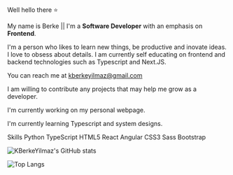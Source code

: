 Well hello there ⭐

My name is Berke || I'm a **Software Developer** with an emphasis on **Frontend**. 

I'm a person who likes to learn new things, be productive and inovate ideas. I love to obsess about details. I am currently self educating on frontend and backend technologies such as Typescript and Next.JS. 

You can reach me at kberkeyilmaz@gmail.com

I am willing to contribute any projects that may help me grow as a developer. 


I'm currently working on my personal webpage. 

I'm currently learning Typescript and system designs. 

Skills
Python TypeScript HTML5 React Angular CSS3 Sass Bootstrap

![KBerkeYilmaz's GitHub stats](https://github-readme-stats.vercel.app/api?username=KBerkeYilmaz&show_icons=true)


![Top Langs](https://github-readme-stats.vercel.app/api/top-langs/?username=KBerkeYilmaz&layout=compact)

<!--
**KBerkeYilmaz/KBerkeYilmaz** is a ✨ _special_ ✨ repository because its `README.md` (this file) appears on your GitHub profile.

Here are some ideas to get you started:

- 🔭 I’m currently working on ...
- 🌱 I’m currently learning ...
- 👯 I’m looking to collaborate on ...
- 🤔 I’m looking for help with ...
- 💬 Ask me about ...
- 📫 How to reach me: ...
- 😄 Pronouns: ...
- ⚡ Fun fact: ...
-->
